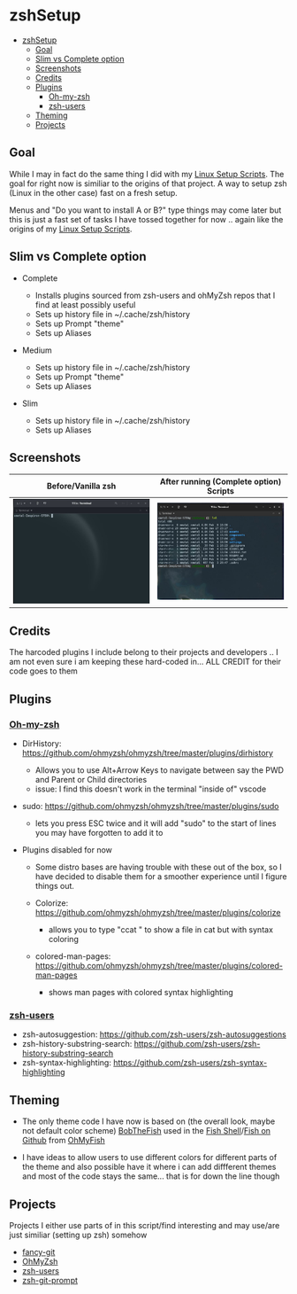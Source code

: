 # zshSetup

- [zshSetup](#zshsetup)
  - [Goal](#goal)
  - [Slim vs Complete option](#slim-vs-complete-option)
  - [Screenshots](#screenshots)
  - [Credits](#credits)
  - [Plugins](#plugins)
    - [Oh-my-zsh](#oh-my-zsh)
    - [zsh-users](#zsh-users)
  - [Theming](#theming)
  - [Projects](#projects)


## Goal

While I may in fact do the same thing I did with my [Linux Setup Scripts](https://github.com/Xmetalfanx/linuxSetup).  The goal for right now is similiar to the origins of that project.  A way to setup zsh (Linux in the other case) fast on a fresh setup.

Menus and "Do you want to install A or B?" type things may come later but this is just a fast set of tasks I have tossed together for now .. again like the origins of my [Linux Setup Scripts](https://github.com/Xmetalfanx/linuxSetup).

## Slim vs Complete option 
- Complete 
  - Installs plugins sourced from zsh-users and ohMyZsh repos that I find at least possibly useful
  - Sets up history file in ~/.cache/zsh/history
  - Sets up Prompt "theme"
  - Sets up Aliases

- Medium 
  - Sets up history file in ~/.cache/zsh/history
  - Sets up Prompt "theme"
  - Sets up Aliases

- Slim 
  - Sets up history file in ~/.cache/zsh/history
  - Sets up Aliases

## Screenshots 

| Before/Vanilla zsh                                   | After running (Complete option) Scripts               |
|------------------------------------------------------|-------------------------------------------------------|
| ![Before/Vanilla zsh](assets/screenshots/before.jpg) | ![After running script](assets/screenshots/after.jpg) |


## Credits

The harcoded plugins I include belong to their projects and developers .. I am not even sure i am keeping these hard-coded in... ALL CREDIT for their code goes to them 

## Plugins

### [Oh-my-zsh](https://github.com/ohmyzsh/ohmyzsh)

- DirHistory: https://github.com/ohmyzsh/ohmyzsh/tree/master/plugins/dirhistory
  - Allows you to use Alt+Arrow Keys to navigate between say the PWD and Parent or Child directories
  - issue: I find this doesn't work in the terminal "inside of" vscode 
- sudo: https://github.com/ohmyzsh/ohmyzsh/tree/master/plugins/sudo
  - lets you  press ESC twice and it will add "sudo" to the start of lines you may have forgotten to add it to

- Plugins disabled for now
  - Some distro bases are having trouble with these out of the box, so I have decided to disable them for a smoother experience until I figure things out.

  -  Colorize: https://github.com/ohmyzsh/ohmyzsh/tree/master/plugins/colorize
     - allows you to type "ccat <file>" to show a file in cat but with syntax coloring
  - colored-man-pages: https://github.com/ohmyzsh/ohmyzsh/tree/master/plugins/colored-man-pages
    - shows man pages with colored syntax highlighting 



### [zsh-users](https://github.com/zsh-users)

- zsh-autosuggestion: https://github.com/zsh-users/zsh-autosuggestions
- zsh-history-substring-search: https://github.com/zsh-users/zsh-history-substring-search
- zsh-syntax-highlighting: https://github.com/zsh-users/zsh-syntax-highlighting

## Theming
- The only theme code I have now is based on (the overall look, maybe not default color scheme) [BobTheFish](https://github.com/oh-my-fish/theme-bobthefish) used in the [Fish Shell](https://fishshell.com/)/[Fish on Github](https://github.com/fish-shell/fish-shell) from [OhMyFish](https://github.com/oh-my-fish/oh-my-fish)

- I have ideas to allow users to use different colors for different parts of the theme and also possible have it where i can add diffferent themes and most of the code stays the same... that is for down the line though 


## Projects

Projects I either use parts of in this script/find interesting and may use/are just similiar (setting up zsh) somehow 

- [fancy-git](https://github.com/diogocavilha/fancy-git)
- [OhMyZsh](https://github.com/ohmyzsh/ohmyzsh)
- [zsh-users](https://github.com/zsh-users)
- [zsh-git-prompt](https://github.com/zsh-git-prompt/zsh-git-prompt)
